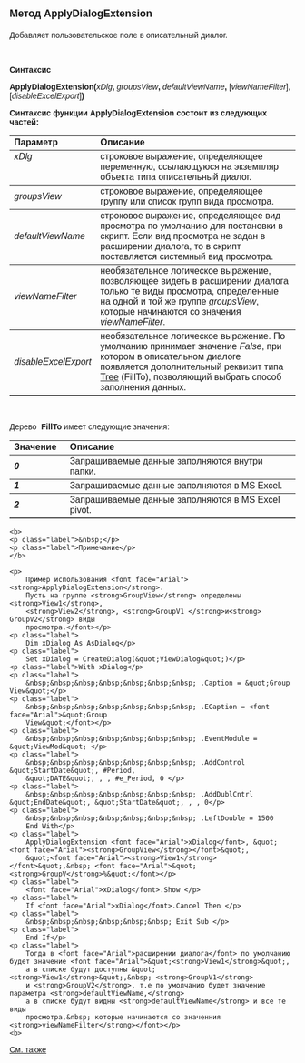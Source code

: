 ﻿<html>
<head>
<title>ApplyDialogExtension</title>
    <style type="text/css">
        .style1
        {
            font-family: Arial;
        }
        .style2
        {
            font-family: Arial;
            width: 11%;
        }
        .style3
        {
            font-family: Arial;
            width: 11%;
            height: 30px;
        }
        .style4
        {
            height: 30px;
        }
        .style5
        {
            font-weight: 700;
        }
        .style6
        {
            font-family: Arial;
            height: 66px;
        }
        .style7
        {
            height: 66px;
        }
    </style>
</head>

<body>

<h1><font size="4" face="Arial">Метод ApplyDialogExtension</font></h1>

<p><font face="Arial">Добавляет пользовательское поле в описательный диалог.</font></p>

<p>&nbsp;</p>

<p class="label"><font face="Arial"><b>Синтаксис</p>

<p class="style1"><strong>ApplyDialogExtension(</strong></b><em>xDlg</em><strong>,
    </strong><em>groupsView</em><strong>, </strong><em>defaultViewName</em><strong>,
    </strong>[<em>viewNameFilter</em>], [<em>disableExcelExport</em>]<b><strong>)</strong></p>

<p><font face="Arial">Синтаксис функции <strong>ApplyDialogExtension </strong>состоит из следующих частей:</font></p>

<table border="1" cellPadding="5" cols="2" frame="below" rules="rows">
<TBODY>
  <tr vAlign="top">
    <td class="label" width="29%"><font face="Arial"><b>Параметр</b></font></td>
    <td class="label" width="71%"><font face="Arial"><strong>Описание</strong></font></td>
  </tr>
  <tr vAlign="top">
    <td width="29%" class="style1"><em>xDlg</em></td>
    <td width="71%"><font face="Arial">строковое выражение, определяющее переменную, 
        ссылающуюся на экземпляр объекта типа описательный диалог. </font></td>
  </tr>
    <tr>
    <td width="29%" class="style1"><font face="Arial"><em>groupsView</em></td>
    <td width="71%"><font face="Arial">строковое выражение, 
	определяющее группу или список групп вида просмотра.</font></td>
    </tr>
    <tr>
    <td width="29%" class="style1"><font face="Arial"><em>defaultViewName</em></td>
    <td width="71%"><font face="Arial">строковое выражение, определяющее вид просмотра по умолчанию для постановки в скрипт. Если 
        вид просмотра не задан в расширении диалога, то 
        в скрипт поставляется системный вид просмотра.</font></td>
    </tr>
    <tr>
    <td width="29%" class="style6"><em>viewNameFilter</em></td>
    <td width="71%" class="style7">
        <div id="imcontent">
            <font face="Arial">необязательное логическое выражение, позволяющее видеть в 
            расширении диалога только<b> </b>те виды просмотра, определенные на одной и той 
            же группе <i>groupsView</i>, которые начинаются со значения <i>viewNameFilter</i>. </div>
        </td>
    </tr>
    <tr>
    <td width="29%" class="style1"><em>disableExcelExport</em></td>
    <td width="71%">
        <div id="imcontent0">
            необязательное логическое выражение. По умолчанию принимает значение 
            <i>False</i>, при 
            котором в описательном диалоге появляется дополнительный реквизит типа 
            <font face="Arial">
            <a href="mk:@MSITStore:D:/MainWorkSpace/AS-4X/Progr_guide.chm::/progr_guide/htm/ProgrGuide/Types/Tree().html">
            Tree</a> (FillTo)</font>, позволяющий выбрать способ заполнения данных.</div>
        </td>
    </tr>
</table>

<p>&nbsp;</p>
    </b>
    <p>Дерево&nbsp; <font face="Arial"><b>FillTo</b></font> имеет следующие значения:</p>

<table border="1" cellPadding="5" cols="2" frame="below" rules="rows">
  <tr vAlign="top">
      <font face="Arial"><b>
    <td class="style2"><font face="Arial"><b>Значение</b></font></td>
      </b></font><font face="Arial"><b>
    <td width="71%"><font face="Arial"><b>Описание</b></font></td>
      </b></font>
  </tr>
    <tr>
        <font face="Arial"><b>
    <td class="style3"><em><strong>0</strong></em></td>
    <td width="71%" class="style4">Запрашиваемые данные заполняются <font face="Arial">
        внутри папки.</font></td>
        </b></font>
    </tr>
    <tr>
        <font face="Arial"><b>
    <td class="style2"><em><strong>1</strong></em></td>
    <td width="71%"><font face="Arial">Запрашиваемые данные заполняются в </font>MS 
        Excel<font face="Arial">.</font></td>
        </b></font>
    </tr>
    <tr>
        <font face="Arial"><b>
    <td class="style2"><em class="style5">2</em></td>
    <td width="71%"><font face="Arial">Запрашиваемые данные заполняются в<b> </b>MS 
        Excel pivot.</font></td>
        </b></font>
    </tr>
</table>

    <b>
    <p class="label">&nbsp;</p>
    <p class="label">Примечание</p>
    </b>

    <p>
        Пример использования <font face="Arial"><strong>ApplyDialogExtension</strong>. 
        Пусть на группе <strong>GroupView</strong> определены <strong>View1</strong>,
        <strong>View2</strong>, <strong>GroupV1 </strong>и<strong> GroupV2</strong> виды 
        просмотра.</font></p>
    <p class="label">
        Dim xDialog As AsDialog</p>
    <p class="label">
        Set xDialog = CreateDialog(&quot;ViewDialog&quot;)</p>
    <p class="label">With xDialog</p>
    <p class="label">
        &nbsp;&nbsp;&nbsp;&nbsp;&nbsp;&nbsp;&nbsp; .Caption = &quot;Group View&quot;</p>
    <p class="label">
        &nbsp;&nbsp;&nbsp;&nbsp;&nbsp;&nbsp;&nbsp; .ECaption = <font face="Arial">&quot;Group 
        View&quot;</font></p>
    <p class="label">
        &nbsp;&nbsp;&nbsp;&nbsp;&nbsp;&nbsp;&nbsp; .EventModule = &quot;ViewMod&quot; </p>
    <p class="label">
        &nbsp;&nbsp;&nbsp;&nbsp;&nbsp;&nbsp;&nbsp; .AddControl &quot;StartDate&quot;, #Period, 
        &quot;DATE&quot;, , , #e_Period, 0 </p>
    <p class="label">
        &nbsp;&nbsp;&nbsp;&nbsp;&nbsp;&nbsp;&nbsp; .AddDublCntrl &quot;EndDate&quot;, &quot;StartDate&quot;, , , 0</p>
    <p class="label">
        &nbsp;&nbsp;&nbsp;&nbsp;&nbsp;&nbsp;&nbsp; .LeftDouble = 1500 
        End With</p>
    <p class="label">
        ApplyDialogExtension <font face="Arial">xDialog</font>, &quot;<font face="Arial"><strong>GroupView</strong></font>&quot;, 
        &quot;<font face="Arial"><strong>View1</strong></font>&quot;,&nbsp; <font face="Arial">&quot;<strong>GroupV</strong>%&quot;</font></p>
    <p class="label">
        <font face="Arial">xDialog</font>.Show </p>
    <p class="label">
        If <font face="Arial">xDialog</font>.Cancel Then </p>
    <p class="label">
        &nbsp;&nbsp;&nbsp;&nbsp;&nbsp;&nbsp; Exit Sub </p>
    <p class="label">
        End If</p>
    <p class="label">
        Тогда в <font face="Arial">расширении диалога</font> по умолчанию будет значение <font face="Arial">&quot;<strong>View1</strong>&quot;, 
        а в списке будут доступны &quot;<strong>View1</strong>&quot;,&nbsp; <strong>GroupV1</strong> 
        и <strong>GroupV2</strong>, т.е по умолчанию будет значение параметра <strong>defaultViewName,</strong> 
        а в списке будут видны <strong>defaultViewName</strong> и все те виды 
        просмотра,&nbsp; которые начинаются со значенния <strong>viewNameFilter</strong></font></p>
    <b>



<p class="label"><a href="../../../functions.html"><font face="Arial">
См. также</font></a></p>
</body>
</html>

